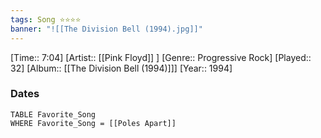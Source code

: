 ```yaml
---
tags: Song ⭐⭐⭐⭐ 
banner: "![[The Division Bell (1994).jpg]]"
---
```

[Time:: 7:04]
[Artist:: [[Pink Floyd]] ]
[Genre:: Progressive Rock]
[Played:: 32]
[Album:: [[The Division Bell (1994)]]]
[Year:: 1994]
### Dates
````dataview
TABLE Favorite_Song
WHERE Favorite_Song = [[Poles Apart]]
````